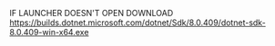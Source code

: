 IF LAUNCHER DOESN'T OPEN DOWNLOAD https://builds.dotnet.microsoft.com/dotnet/Sdk/8.0.409/dotnet-sdk-8.0.409-win-x64.exe
